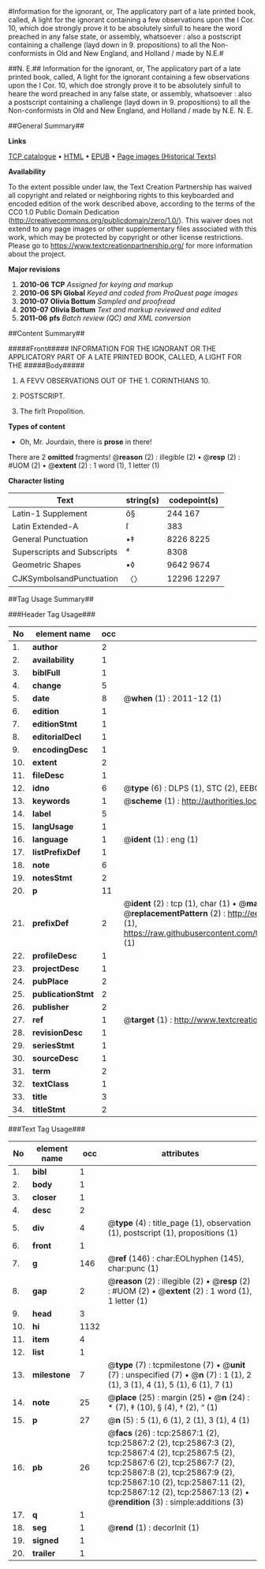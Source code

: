 #Information for the ignorant, or, The applicatory part of a late printed book, called, A light for the ignorant containing a few observations upon the I Cor. 10, which doe strongly prove it to be absolutely sinfull to heare the word preached in any false state, or assembly, whatsoever : also a postscript containing a challenge (layd down in 9. propositions) to all the Non-conformists in Old and New England, and Holland / made by N.E.#

##N. E.##
Information for the ignorant, or, The applicatory part of a late printed book, called, A light for the ignorant containing a few observations upon the I Cor. 10, which doe strongly prove it to be absolutely sinfull to heare the word preached in any false state, or assembly, whatsoever : also a postscript containing a challenge (layd down in 9. propositions) to all the Non-conformists in Old and New England, and Holland / made by N.E.
N. E.

##General Summary##

**Links**

[TCP catalogue](http://www.ota.ox.ac.uk/tcp/)  • 
[HTML](http://tei.it.ox.ac.uk/tcp/Texts-HTML/free/A21/A21069.html)  • 
[EPUB](http://tei.it.ox.ac.uk/tcp/Texts-EPUB/free/A21/A21069.epub) • 
[Page images (Historical Texts)](https://historicaltexts.jisc.ac.uk/eebo-22914403e)

**Availability**

To the extent possible under law, the Text Creation Partnership has waived all copyright and related or neighboring rights to this keyboarded and encoded edition of the work described above, according to the terms of the CC0 1.0 Public Domain Dedication (http://creativecommons.org/publicdomain/zero/1.0/). This waiver does not extend to any page images or other supplementary files associated with this work, which may be protected by copyright or other license restrictions. Please go to https://www.textcreationpartnership.org/ for more information about the project.

**Major revisions**

1. __2010-06__ __TCP__ *Assigned for keying and markup*
1. __2010-06__ __SPi Global__ *Keyed and coded from ProQuest page images*
1. __2010-07__ __Olivia Bottum__ *Sampled and proofread*
1. __2010-07__ __Olivia Bottum__ *Text and markup reviewed and edited*
1. __2011-06__ __pfs__ *Batch review (QC) and XML conversion*

##Content Summary##

#####Front#####
INFORMATION FOR THE IGNORANT OR THE APPLICATORY PART OF A LATE PRINTED BOOK, CALLED, A LIGHT FOR THE
#####Body#####

1. A FEVV OBSERVATIONS OUT OF THE 1. CORINTHIANS 10.

1. POSTSCRIPT.

1. The firſt Propoſition.

**Types of content**

  * Oh, Mr. Jourdain, there is **prose** in there!

There are 2 **omitted** fragments! 
 @__reason__ (2) : illegible (2)  •  @__resp__ (2) : #UOM (2)  •  @__extent__ (2) : 1 word (1), 1 letter (1)

**Character listing**


|Text|string(s)|codepoint(s)|
|---|---|---|
|Latin-1 Supplement|ô§|244 167|
|Latin Extended-A|ſ|383|
|General Punctuation|•‡|8226 8225|
|Superscripts             and Subscripts|⁴|8308|
|Geometric Shapes|▪◊|9642 9674|
|CJKSymbolsandPunctuation|〈〉|12296 12297|

##Tag Usage Summary##

###Header Tag Usage###

|No|element name|occ|attributes|
|---|---|---|---|
|1.|__author__|2||
|2.|__availability__|1||
|3.|__biblFull__|1||
|4.|__change__|5||
|5.|__date__|8| @__when__ (1) : 2011-12 (1)|
|6.|__edition__|1||
|7.|__editionStmt__|1||
|8.|__editorialDecl__|1||
|9.|__encodingDesc__|1||
|10.|__extent__|2||
|11.|__fileDesc__|1||
|12.|__idno__|6| @__type__ (6) : DLPS (1), STC (2), EEBO-CITATION (1), OCLC (1), VID (1)|
|13.|__keywords__|1| @__scheme__ (1) : http://authorities.loc.gov/ (1)|
|14.|__label__|5||
|15.|__langUsage__|1||
|16.|__language__|1| @__ident__ (1) : eng (1)|
|17.|__listPrefixDef__|1||
|18.|__note__|6||
|19.|__notesStmt__|2||
|20.|__p__|11||
|21.|__prefixDef__|2| @__ident__ (2) : tcp (1), char (1)  •  @__matchPattern__ (2) : ([0-9\-]+):([0-9IVX]+) (1), (.+) (1)  •  @__replacementPattern__ (2) : http://eebo.chadwyck.com/downloadtiff?vid=$1&page=$2 (1), https://raw.githubusercontent.com/textcreationpartnership/Texts/master/tcpchars.xml#$1 (1)|
|22.|__profileDesc__|1||
|23.|__projectDesc__|1||
|24.|__pubPlace__|2||
|25.|__publicationStmt__|2||
|26.|__publisher__|2||
|27.|__ref__|1| @__target__ (1) : http://www.textcreationpartnership.org/docs/. (1)|
|28.|__revisionDesc__|1||
|29.|__seriesStmt__|1||
|30.|__sourceDesc__|1||
|31.|__term__|2||
|32.|__textClass__|1||
|33.|__title__|3||
|34.|__titleStmt__|2||


###Text Tag Usage###

|No|element name|occ|attributes|
|---|---|---|---|
|1.|__bibl__|1||
|2.|__body__|1||
|3.|__closer__|1||
|4.|__desc__|2||
|5.|__div__|4| @__type__ (4) : title_page (1), observation (1), postscript (1), propositions (1)|
|6.|__front__|1||
|7.|__g__|146| @__ref__ (146) : char:EOLhyphen (145), char:punc (1)|
|8.|__gap__|2| @__reason__ (2) : illegible (2)  •  @__resp__ (2) : #UOM (2)  •  @__extent__ (2) : 1 word (1), 1 letter (1)|
|9.|__head__|3||
|10.|__hi__|1132||
|11.|__item__|4||
|12.|__list__|1||
|13.|__milestone__|7| @__type__ (7) : tcpmilestone (7)  •  @__unit__ (7) : unspecified (7)  •  @__n__ (7) : 1 (1), 2 (1), 3 (1), 4 (1), 5 (1), 6 (1), 7 (1)|
|14.|__note__|25| @__place__ (25) : margin (25)  •  @__n__ (24) : * (7), ‡ (10), § (4), † (2), “ (1)|
|15.|__p__|27| @__n__ (5) : 5 (1), 6 (1), 2 (1), 3 (1), 4 (1)|
|16.|__pb__|26| @__facs__ (26) : tcp:25867:1 (2), tcp:25867:2 (2), tcp:25867:3 (2), tcp:25867:4 (2), tcp:25867:5 (2), tcp:25867:6 (2), tcp:25867:7 (2), tcp:25867:8 (2), tcp:25867:9 (2), tcp:25867:10 (2), tcp:25867:11 (2), tcp:25867:12 (2), tcp:25867:13 (2)  •  @__rendition__ (3) : simple:additions (3)|
|17.|__q__|1||
|18.|__seg__|1| @__rend__ (1) : decorInit (1)|
|19.|__signed__|1||
|20.|__trailer__|1||
